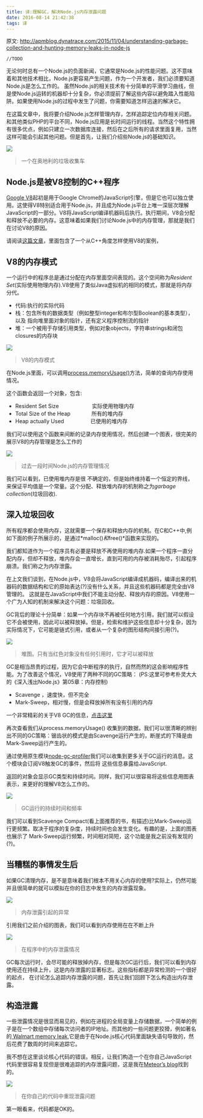 ```yaml
---
title: 译:理解GC，解决Node.js内存泄露问题
date: 2016-08-14 21:42:38
tags: 译
---
```


原文: http://apmblog.dynatrace.com/2015/11/04/understanding-garbage-collection-and-hunting-memory-leaks-in-node-js

    //TODO

 <!-- more -->

无论何时总有一个Node.js的负面新闻，它通常是Node.js的性能问题。这不意味着和其他技术相比，Node.js更容易产生问题，作为一个开发者，我们必须要知道Node.js是怎么工作的。
虽然Node.js的相关技术有十分简单的平滑学习曲线，但是使Node.js运转的机器却十分复杂，你必须提前了解这些内容以避免踏入性能陷阱。如果使用Node.js的过程中发生了问题，你需要知道怎样迅速的解决它。

在这篇文章中，我将要介绍Node.js怎样管理内存，怎样追踪定位内存相关问题。和其他类似PHP的平台不同，Node.js应用是长时间运行的线程。当然这个特性拥有很多优点，例如只建立一次数据库连接，然后在之后所有的请求里面复用，当然这样可能会引起其他问题。但是首先，让我们介绍些Node.js的基础知识。

![](http://apmblog.dynatrace.com/wp-content/uploads/2015/11/DK_1.png)
> 一个在奥地利的垃圾收集车

## Node.js是被V8控制的C++程序
[Google V8](https://developers.google.com/v8/)起初是用于Google Chrome的JavaScript引擎，但是它也可以独立使用。这使得V8特别适合用于Node.js，并且成为Node.js平台上唯一深层次理解JavaScript的一部分。V8将JavaScript编译机器码后执行。执行期间，V8会分配和释放不必要的内存。这意味着如果我们讨论Node.js中的内存管理，那就是我们在讨论V8的原因。

请阅读[这篇文章](https://developers.google.com/v8/get_started)，里面包含了一个从C++角度怎样使用V8的案例，

## V8的内存模式
一个运行中的程序总是通过分配在内存里面空间表现的。这个空间称为*Resident Set*(实际使用物理内存).V8使用了类似Java虚拟机的相同的模式，那就是将内存分代。

* 代码:执行的实际代码
* 栈：包含所有的数据类型（例如整型integer和布尔型Boolean的基本类型），以及   指向堆里面对象的指针，还有定义程序控制流的指针
* 堆：一个被用于存储引用类型，例如对象objects，字符串strings和闭包closures的内存块

![](http://apmblog.dynatrace.com/wp-content/uploads/2015/11/DK_2.png)
> V8的内存模式

在Node.js里面，可以调用[process.memoryUsage()](https://nodejs.org/api/process.html#process_process_memoryusage)方法，简单的查询内存使用情况。

这个函数会返回一个对象，包含:
* Resident Set Size 　　　　　　实际使用物理内存
* Total Size of the Heap　　　　所有的堆内存
* Heap actually Used　　　　　已使用的堆内存

我们可以使用这个函数来间断的记录内存使用情况，然后创建一个图表，很完美的展示V8的内存管理是怎么工作的

![](http://apmblog.dynatrace.com/wp-content/uploads/2015/11/DK_32.png)
> 过去一段时间Node.js的内存管理情况

我们可以看到，已使用堆内存是很 不确定的，但是始终维持着一个恒定的界线，来保证平均值是一个常量。这个分配、释放堆内存的机制称之为*garbage collection*(垃圾回收).

## 深入垃圾回收

所有程序都会使用内存，这就需要一个保存和释放内存的机制。在C和C++中,例如下面的例子所展示的，是通过*malloc()*和*free()*函数来实现的。

我们都知道作为一个程序员有必要是释放不再使用的堆内存.如果一个程序一直分配内存，但却不释放，堆内存会一直增长，直到可用的内存被消耗殆尽，引起程序崩溃。我们称之为内存泄露。

在上文我们谈到，在Node.js中，V8会将JavaScript编译成机器码，编译出来的机器码的数据结构和它的原始表达(?)没有什么关系，并且这些机器码都是完全由V8管理的。
这就是在JavaScript中我们不能主动分配、释放内存的原因。V8使用一个广为人知的机制来解决这个问题：垃圾回收。

GC背后的理论十分简单：如果一个内存块不再被任何地方引用，我们就可以假设它不会被使用，因此可以被释放掉。但是，检索和维护这些信息却十分复杂，因为实际情况下，它可能是链式引用，或者从一个复杂的图形结构间接引用(?)。

![](http://apmblog.dynatrace.com/wp-content/uploads/2015/11/memory_graph.png)
> 堆图。只有当红色对象没有任何引用时，它才可以被释放

GC是相当昂贵的过程，因为它会中断程序的执行，自然而然的这会影响程序性能。为了改善这个情况，V8使用了两种不同的GC策略：
(PS:这里可参考朴灵大大的《深入浅出Node.js》第05章：内存控制)

* Scavenge ，速度快，但不完全
* Mark-Sweep，相对慢，但是会释放掉所有没有引用的内存

一个非常精彩的关于V8 GC的信息，[点击这里](http://jayconrod.com/posts/55/a-tour-of-v8-garbage-collection)

再次查看我们从process.memoryUsage() 收集到的数据，我们可以很清晰的辨别出不同的GC策略：锯齿状的模式是由Scavenge运行产生的，断崖式的下降是由Mark-Sweep运行产生的。

通过使用原生模块[node-gc-profiler](https://github.com/bretcope/node-gc-profiler)我们可以收集到更多关于GC运行的消息。这个模块会订阅V8触发GC的事件，然后将
这些信息暴露给JavaScript.

返回的对象会显示GC类型和持续时间。同样，我们可以很容易将这些信息用图表表示，来更好的理解V8怎么工作的。

![](http://apmblog.dynatrace.com/wp-content/uploads/2015/11/DK_5-1024x463.png)
> GC运行的持续时间和频率

我们可以看到Scavenge Compact(看上面推荐的书，有描述)比Mark-Sweep运行更频繁。取决于程序的复杂度，持续时间也会发生变化。有趣的是，上面的图表也展示了 Mark-Sweep运行频繁，时间相对简短，这个功能是我之前没有发现的(?)。

## 当糟糕的事情发生后

如果GC清理内存，是不是意味着我们根本不用关心内存的使用?实际上，仍然可能并且很简单的就可以模拟在你的日志中发生的内存泄露现象。

![](http://apmblog.dynatrace.com/wp-content/uploads/2015/11/DK_6-1024x476.png)
> 内存泄露引起的异常

引用我们之前介绍的图表，我们可以看到内存使用在在不断上升

![](http://apmblog.dynatrace.com/wp-content/uploads/2015/11/DK_7-1024x524.png)
> 在程序中的内存泄露情况

GC每次运行时，会尽可能的释放掉内存，但是每次GC运行后，我们可以看到内存使用还在持续上升，这是内存泄露的显著标志。这些指标都是异常检测的一个很好的起点，
在讨论怎么追踪内存泄露的问题，首先让我们回顾下怎么构造出内存泄露。


## 构造泄露

一些泄露情况是很显而易见的，例如在进程的全局变量上存储数据，一个简单的例子是在一个数组中存储每次访问者的IP地址。而其他的一些问题更狡猾，例如著名的[ Walmart memory leak](https://www.joyent.com/blog/walmart-node-js-memory-leak),它是由于在Node.js核心代码里面缺失语句导致的，然后花费了数周的时间来追踪它。

我不想在这里谈论核心代码的错误。相反，让我们构造一个在你自己JavaScript代码里很容易复现但是很难追踪的内存泄露问题，这是我在[Meteor’s blog](http://info.meteor.com/blog/an-interesting-kind-of-javascript-memory-leak)找到的。

![](http://apmblog.dynatrace.com/wp-content/uploads/2015/11/DK_8-1024x631.png)
> 在你自己的代码中重现泄露问题

第一眼看来，代码都是OK的。